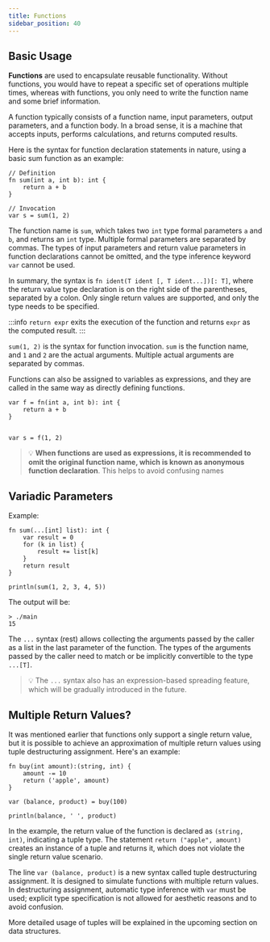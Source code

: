 ```yaml
---
title: Functions
sidebar_position: 40
---
```


## Basic Usage

**Functions** are used to encapsulate reusable functionality. Without functions, you would have to repeat a specific set of operations multiple times, whereas with functions, you only need to write the function name and some brief information.

A function typically consists of a function name, input parameters, output parameters, and a function body. In a broad sense, it is a machine that accepts inputs, performs calculations, and returns computed results.

Here is the syntax for function declaration statements in nature, using a basic sum function as an example:

```nature
// Definition
fn sum(int a, int b): int {
    return a + b
}

// Invocation
var s = sum(1, 2)
```

The function name is `sum`, which takes two `int` type formal parameters `a` and `b`, and returns an `int` type. Multiple formal parameters are separated by commas. The types of input parameters and return value parameters in function declarations cannot be omitted, and the type inference keyword `var` cannot be used.

In summary, the syntax is `fn ident(T ident [, T ident...])[: T]`, where the return value type declaration is on the right side of the parentheses, separated by a colon. Only single return values are supported, and only the type needs to be specified.

:::info
`return expr` exits the execution of the function and returns `expr` as the computed result.
:::

`sum(1, 2)` is the syntax for function invocation. `sum` is the function name, and `1` and `2` are the actual arguments. Multiple actual arguments are separated by commas.

Functions can also be assigned to variables as expressions, and they are called in the same way as directly defining functions.

```nature
var f = fn(int a, int b): int {
	return a + b
}


var s = f(1, 2)
```

> 💡 **When functions are used as expressions, it is recommended to omit the original function name, which is known as anonymous function declaration**. This helps to avoid confusing names

## Variadic Parameters

Example:

```nature
fn sum(...[int] list): int {
    var result = 0
    for (k in list) {
        result += list[k]
    }
    return result
}

println(sum(1, 2, 3, 4, 5))
```

The output will be:

```shell
> ./main
15
```

The `...` syntax (rest) allows collecting the arguments passed by the caller as a list in the last parameter of the function. The types of the arguments passed by the caller need to match or be implicitly convertible to the type `...[T]`.

> 💡 The `...` syntax also has an expression-based spreading feature, which will be gradually introduced in the future.

## Multiple Return Values?

It was mentioned earlier that functions only support a single return value, but it is possible to achieve an approximation of multiple return values using tuple destructuring assignment. Here's an example:

```nature
fn buy(int amount):(string, int) {
	amount -= 10
	return ('apple', amount)
}

var (balance, product) = buy(100)

println(balance, ' ', product)
```

In the example, the return value of the function is declared as `(string, int)`, indicating a tuple type. The statement `return ("apple", amount)` creates an instance of a tuple and returns it, which does not violate the single return value scenario.

The line `var (balance, product)` is a new syntax called tuple destructuring assignment. It is designed to simulate functions with multiple return values. In destructuring assignment, automatic type inference with `var` must be used; explicit type specification is not allowed for aesthetic reasons and to avoid confusion.

More detailed usage of tuples will be explained in the upcoming section on data structures.

